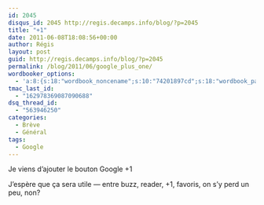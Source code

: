 ```yaml
---
id: 2045
disqus_id: 2045 http://regis.decamps.info/blog/?p=2045
title: "+1"
date: 2011-06-08T18:08:56+00:00
author: Régis
layout: post
guid: http://regis.decamps.info/blog/?p=2045
permalink: /blog/2011/06/google_plus_one/
wordbooker_options:
  - 'a:8:{s:18:"wordbook_noncename";s:10:"74201897cd";s:18:"wordbook_page_post";s:4:"-100";s:18:"wordbook_orandpage";s:1:"2";s:23:"wordbook_default_author";s:1:"1";s:23:"wordbook_extract_length";s:3:"256";s:19:"wordbook_actionlink";s:3:"300";s:18:"wordbook_attribute";s:0:"";s:29:"wordbooker_status_update_text";s:33:"New blog post :  %title% - %link%";}'
tmac_last_id:
  - "162978369087090688"
dsq_thread_id:
  - "563946250"
categories:
  - Brève
  - Général
tags:
  - Google
---
```

Je viens d’ajouter le bouton Google +1

J’espère que ça sera utile — entre buzz, reader, +1, favoris, on s’y perd un peu, non?
